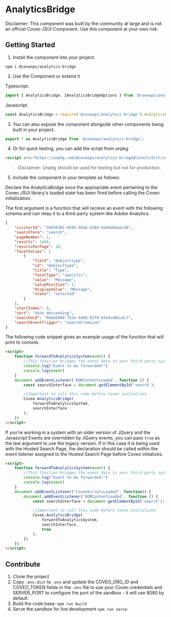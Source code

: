 # AnalyticsBridge

Disclaimer: This component was built by the community at large and is not an official Coveo JSUI Component. Use this component at your own risk.

## Getting Started

1. Install the component into your project.

```
npm i @coveops/analytics-bridge
```

2. Use the Component or extend it

Typescript:

```javascript
import { AnalyticsBridge, IAnalyticsBridgeOptions } from '@coveops/analytics-bridge';
```

Javascript

```javascript
const AnalyticsBridge = require('@coveops/analytics-bridge').AnalyticsBridge;
```

3. You can also expose the component alongside other components being built in your project.

```javascript
export * as AnalyticsBridge from '@coveops/analytics-bridge';

```

4. Or for quick testing, you can add the script from unpkg

```html
<script src="https://unpkg.com/@coveops/analytics-bridge@latest/dist/index.min.js"></script>
```

> Disclaimer: Unpkg should be used for testing but not for production.

5. Include the component in your template as follows:

Declare the AnalyticsBridge once the appropriate event pertaining to the Coveo JSUI library's loaded state has been fired before calling the Coveo initialization.

The first argument is a function that will recieve an event with the following schema and can relay it to a third-party system like Adobe Analytics.

```json
{
    "visitorId": "34d38382-bb95-5b1b-4304-5e84abbaacd8",
    "searchTerm": "search",
    "pageNumber": 1,
    "results": 1446,
    "resultsPerPage": 10,
    "facetValues": [
        {
            "field": "@objecttype",
            "id": "@objecttype",
            "title": "Type",
            "facetType": "specific",
            "value": "Message",
            "valuePosition": 1,
            "displayValue": "Message",
            "state": "selected"
        }
    ],
    "startIndex": 0,
    "sort": "date descending",
    "searchUid": "8debb900-752e-4d49-82f9-b3edcd01c4c7",
    "searchEventTrigger": "searchFromLink"
}
```

The following code snippet gives an example usage of the function that will print to console.

```html
<script>
    function forwardToAnalyticsSystem(event) {
        //This function bridges the event data to your third-party system.
        console.log("Event to be forwarded!")
        console.log(event)
    }
    document.addEventListener('DOMContentLoaded', function () {
        const searchInterface = document.getElementById('search');

        //Important to call this code before Coveo initializes.
        Coveo.AnalyticsBridge(
            forwardToAnalyticsSystem,
            searchInterface
        );
    })
</script>
```

If you're working in a system with an older version of JQuery and the Javascript Events are overridden by JQuery events, you can pass `true` as the last argument to use the legacy version. If in this case it is being used with the Hosted Search Page, the declaration should be called within the event listener assigned to the Hosted Search Page before Coveo initializes.

```html
<script>
    function forwardToAnalyticsSystem(event) {
        //This function bridges the event data to your third-party system.
        console.log("Event to be forwarded!")
        console.log(event)
    }
    document.addEventListener("CoveoScriptsLoaded", function() {
        document.addEventListener('DOMContentLoaded', function () {
            const searchInterface = document.getElementById('search');

            //Important to call this code before Coveo initializes.
            Coveo.AnalyticsBridge(
                forwardToAnalyticsSystem,
                searchInterface,
                true
            );
        })
    });
</script>
```

## Contribute

1. Clone the project
2. Copy `.env.dist` to `.env` and update the COVEO_ORG_ID and COVEO_TOKEN fields in the `.env` file to use your Coveo credentials and SERVER_PORT to configure the port of the sandbox - it will use 8080 by default.
3. Build the code base: `npm run build`
4. Serve the sandbox for live development `npm run serve`